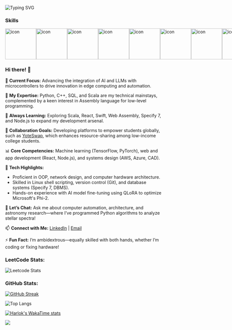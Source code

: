 ![Typing SVG](https://readme-typing-svg.demolab.com?font=Fira+Code&size=40&duration=3000&pause=800&color=F1FF00&width=850&height=70&lines=Hey!+I'm+Suthi+de+Silva+(o%E2%80%BFo);Nice+to+meet+you!!!;Check+out+my+bio%2C++stats%2C+and+repos.)

### Skills
<div style="display: flex; align-items: flex-start;"><img src="https://techstack-generator.vercel.app/js-icon.svg" alt="icon" width="100" height="100" /><img src="https://techstack-generator.vercel.app/cpp-icon.svg" alt="icon" width="100" height="100" /><img src="https://techstack-generator.vercel.app/csharp-icon.svg" alt="icon" width="100" height="100" /><img src="https://techstack-generator.vercel.app/swift-icon.svg" alt="icon" width="100" height="100" /><img src="https://techstack-generator.vercel.app/react-icon.svg" alt="icon" width="100" height="100" /><img src="https://techstack-generator.vercel.app/webpack-icon.svg" alt="icon" width="100" height="100" /><img src="https://techstack-generator.vercel.app/redux-icon.svg" alt="icon" width="100" height="100" /><img src="https://techstack-generator.vercel.app/prettier-icon.svg" alt="icon" width="100" height="100" /><img src="https://techstack-generator.vercel.app/django-icon.svg" alt="icon" width="100" height="100" /><img src="https://techstack-generator.vercel.app/python-icon.svg" alt="icon" width="100" height="100" /><img src="https://techstack-generator.vercel.app/graphql-icon.svg" alt="icon" width="100" height="100" /><img src="https://techstack-generator.vercel.app/github-icon.svg" alt="icon" width="100" height="100" /><img src="https://techstack-generator.vercel.app/aws-icon.svg" alt="icon" width="100" height="100" /><img src="https://techstack-generator.vercel.app/nginx-icon.svg" alt="icon" width="100" height="100" /><img src="https://techstack-generator.vercel.app/raspberrypi-icon.svg" alt="icon" width="100" height="100" /><img src="https://techstack-generator.vercel.app/mysql-icon.svg" alt="icon" width="100" height="100" /><img src="https://techstack-generator.vercel.app/java-icon.svg" alt="icon" width="100" height="100" /></div>

### Hi there! 👋 

🔭 **Current Focus:** Advancing the integration of AI and LLMs with microcontrollers to drive innovation in edge computing and automation.  

🧠 **My Expertise:** Python, C++, SQL, and Scala are my technical mainstays, complemented by a keen interest in Assembly language for low-level programming.  

🌱 **Always Learning:** Exploring Scala, React, Swift, Web Assembly, Specify 7, and Node.js to expand my development arsenal.  

🤝 **Collaboration Goals:** Developing platforms to empower students globally, such as [YoteSwap](https://github.com/suthidesilva), which enhances resource-sharing among low-income college students.  

📊 **Core Competencies:** Machine learning (TensorFlow, PyTorch), web and app development (React, Node.js), and systems design (AWS, Azure, CAD).

🔧 **Tech Highlights:**  
   - Proficient in OOP, network design, and computer hardware architecture.  
   - Skilled in Linux shell scripting, version control (Git), and database systems (Specify 7, DBMS).  
   - Hands-on experience with AI model fine-tuning using QLoRA to optimize Microsoft's Phi-2.  

💬 **Let’s Chat:** Ask me about computer automation, architecture, and astronomy research—where I’ve programmed Python algorithms to analyze stellar spectra! 

📫 **Connect with Me:** [LinkedIn](https://www.linkedin.com/in/desilvasuthira/) | [Email](mailto:suthiradesilva@gmail.com)  

⚡ **Fun Fact:** I’m ambidextrous—equally skilled with both hands, whether I’m coding or fixing hardware!

### LeetCode Stats:
![Leetcode Stats](https://leetcard.jacoblin.cool/suthidesilva?ext=activity&theme=dark)

### GitHub Stats:
[![GitHub Streak](https://streak-stats.demolab.com/?user=suthidesilva&theme=dark)](https://git.io/streak-stats)

![Top Langs](https://github-readme-stats.vercel.app/api/top-langs/?username=suthidesilva&layout=donut&theme=dark)

[![Harlok's WakaTime stats](https://github-readme-stats.vercel.app/api/wakatime?username=ffflabs&layout=compact&theme=dark)](https://github.com/suthidesilva/github-readme-stats)

[![](https://visitcount.itsvg.in/api?id=suthidesilva&label=Profile%20Views&color=12&icon=5&pretty=true)](https://visitcount.itsvg.in)
